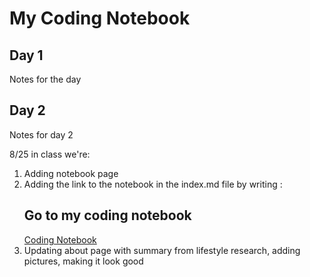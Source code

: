# My Coding Notebook

## Day 1
Notes for the day

## Day 2
Notes for day 2

8/25 in class we're:
1. Adding notebook page
2. Adding the link to the notebook in the index.md file by writing :
     ## Go to my coding notebook
     [Coding Notebook](notebook.md)
3. Updating about page with summary from lifestyle research, adding pictures, making it look good 
